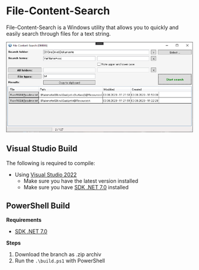 # File-Content-Search

File-Content-Search is a Windows utility that allows you to quickly and easily search through files for a text string.

![Preview](https://github.com/DocBrown101/FileContentSearch/blob/main/docs/screenshot.png)

## Visual Studio Build

The following is required to compile:

- Using [Visual Studio 2022](https://visualstudio.microsoft.com/vs/)
  - Make sure you have the latest version installed
  - Make sure you have [SDK .NET 7.0](https://dotnet.microsoft.com/download/dotnet/7.0) installed

## PowerShell Build

__Requirements__
- [SDK .NET 7.0](https://dotnet.microsoft.com/download/dotnet/7.0)

__Steps__
1. Download the branch as .zip archiv
2. Run the `.\build.ps1` with PowerShell
